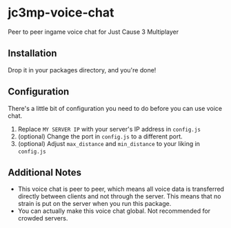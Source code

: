 # jc3mp-voice-chat
Peer to peer ingame voice chat for Just Cause 3 Multiplayer

## Installation
Drop it in your packages directory, and you're done!

## Configuration
There's a little bit of configuration you need to do before you can use voice chat.

1. Replace `MY SERVER IP` with your server's IP address in `config.js`
2. (optional) Change the port in `config.js` to a different port.
3. (optional) Adjust `max_distance` and `min_distance` to your liking in `config.js`

## Additional Notes
- This voice chat is peer to peer, which means all voice data is transferred directly between clients and not through the server. This means that no strain is put on the server when you run this package.
- You can actually make this voice chat global. Not recommended for crowded servers.